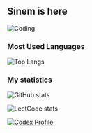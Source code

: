 ## Sinem is here

![Coding](https://media3.giphy.com/media/v1.Y2lkPTc5MGI3NjExM2k3MmF0azRhb3FmdDdnemIxZ2F6cTJ0dXdjazQ1Nnh5eGpvcDkxYyZlcD12MV9pbnRlcm5hbF9naWZfYnlfaWQmY3Q9Zw/6XX4V0O8a0xdS/giphy.gif)



### Most Used Languages
![Top Langs](https://github-readme-stats.vercel.app/api/top-langs/?username=sinemttkn&layout=compact&theme=radical)


### My statistics
![GitHub stats](https://github-readme-stats.vercel.app/api?username=sinemttkn&show_icons=true&theme=radical)


![LeetCode stats](https://leetcard.jacoblin.cool/sinemttkn?theme=dark)  


[![Codex Profile](https://raw.githubusercontent.com/<kullanıcı-adı>/<repo>/main/codex.png)](https://www.codedex.io/@siunem)

